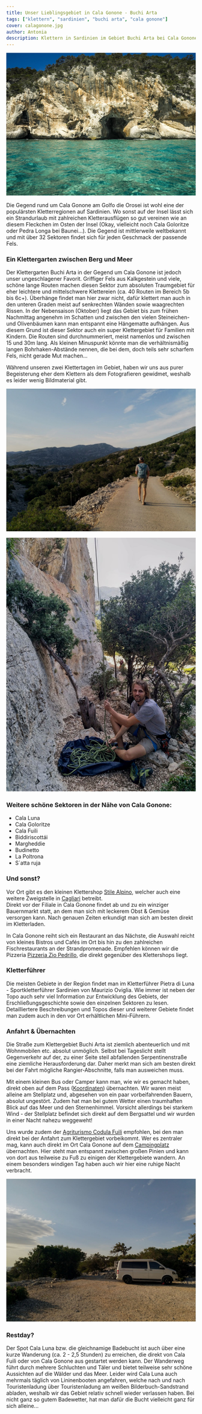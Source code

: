 ```yaml
---
title: Unser Lieblingsgebiet in Cala Gonone - Buchi Arta
tags: ["klettern", "sardinien", "buchi arta", "cala gonone"]
cover: calagonone.jpg
author: Antonia
description: Klettern in Sardinien im Gebiet Buchi Arta bei Cala Gonone
---
```

![Bucht bei Cala Gonone](./calagonone.jpg)

Die Gegend rund um Cala Gonone am Golfo die Orosei ist wohl eine der populärsten Kletterregionen auf Sardinien. Wo sonst auf der Insel lässt sich ein Strandurlaub mit zahlreichen Kletterausflügen so gut vereinen wie an diesem Fleckchen im Osten der Insel (Okay, vielleicht noch Cala Goloritze oder Pedra Longa bei Baunei...). Die Gegend ist mittlerweile weltbekannt und mit über 32 Sektoren findet sich für jeden Geschmack der passende Fels. 

### Ein Klettergarten zwischen Berg und Meer

Der Klettergarten Buchi Arta in der Gegend um Cala Gonone ist jedoch unser ungeschlagener Favorit. Griffiger Fels aus Kalkgestein und viele, schöne lange Routen machen diesen Sektor zum absoluten Traumgebiet für eher leichtere und mittelschwere Klettereien (ca. 40 Routen im Bereich 5b bis 6c+). Überhänge findet man hier zwar nicht, dafür klettert man auch in den unteren Graden meist auf senkrechten Wänden sowie waagrechten Rissen. In der Nebensaison (Oktober) liegt das Gebiet bis zum frühen Nachmittag angenehm im Schatten und zwischen den vielen Steineichen- und Olivenbäumen kann man entspannt eine Hängematte aufhängen. Aus diesem Grund ist dieser Sektor auch ein super Klettergebiet für Familien mit Kindern. Die Routen sind durchnummeriert, meist namenlos und zwischen 15 und 30m lang. Als kleinen Minuspunkt könnte man die verhältnismäßig langen Bohrhaken-Abstände nennen, die bei dem, doch teils sehr scharfem Fels, nicht gerade Mut machen... 

Während unseren zwei Klettertagen im Gebiet, haben wir uns aus purer Begeisterung eher dem Klettern als dem Fotografieren gewidmet, weshalb es leider wenig Bildmaterial gibt.

![Zustieg Buchi Arta](./buchiartacover.jpg)

![Klettergarten Buchi Arta](./yannickseil.jpg)

### Weitere schöne Sektoren in der Nähe von Cala Gonone:
* Cala Luna
* Cala Goloritze
* Cala Fuili 
* Biddiriscottái
* Margheddie
* Budinetto
* La Poltrona
* S´atta ruja

### Und sonst?
Vor Ort gibt es den kleinen Klettershop [Stile Alpino](https://goo.gl/maps/bnU8cUd7xtGvWbQ1A), welcher auch eine weitere Zweigstelle in [Cagliari](https://goo.gl/maps/zF2xFi4gzwgzebhf7) betreibt.
<br/> Direkt vor der Filiale in Cala Gonone findet ab und zu ein winziger Bauernmarkt statt, an dem man sich mit leckerem Obst & Gemüse versorgen kann. Nach genauen Zeiten erkundigt man sich am besten direkt im Kletterladen.

In Cala Gonone reiht sich ein Restaurant an das Nächste, die Auswahl reicht von kleines Bistros und Cafés im Ort bis hin zu den zahlreichen Fischrestaurants an der Strandpromenade. Empfehlen können wir die Pizzeria [Pizzeria Zio Pedrillo](https://g.page/pizzeriaziopedrillo?share), die direkt gegenüber des Klettershops liegt.

### Kletterführer
Die meisten Gebiete in der Region findet man im Kletterführer Pietra di Luna - Sportkletterführer Sardinien von Maurizio Oviglia. Wie immer ist neben der Topo auch sehr viel Information zur Entwicklung des Gebiets, der Erschließungsgeschichte sowie den einzelnen Sektoren zu lesen. Detailliertere Beschreibungen und Topos dieser und weiterer Gebiete findet man zudem auch in den vor Ort erhältlichen Mini-Führern. 

### Anfahrt & Übernachten

Die Straße zum Klettergebiet Buchi Arta ist ziemlich abenteuerlich und mit Wohnmobilen etc. absolut unmöglich. Selbst bei Tageslicht stellt Gegenverkehr auf der, zu einer Seite steil abfallenden Serpentinenstraße eine ziemliche Herausforderung dar. Daher merkt man sich am besten direkt bei der Fahrt mögliche Rangier-Abschnitte, falls man ausweichen muss. 

Mit einem kleinen Bus oder Camper kann man, wie wir es gemacht haben, direkt oben auf dem Pass ([Koordinaten](https://goo.gl/maps/gUULgSqJrD9uvaQu8)) übernachten. Wir waren meist alleine am Stellplatz und, abgesehen von ein paar vorbeifahrenden Bauern, absolut ungestört. Zudem hat man bei gutem Wetter einen traumhaften Blick auf das Meer und den Sternenhimmel. Vorsicht allerdings bei starkem Wind - der Stellplatz befindet sich direkt auf dem Bergsattel und wir wurden in einer Nacht nahezu weggeweht!

Uns wurde zudem der [Agriturismo Codula Fuili](https://goo.gl/maps/y32nsXTo3hFYamDFA) empfohlen, bei den man direkt bei der Anfahrt zum Klettergebiet vorbeikommt.
Wer es zentraler mag, kann auch direkt im Ort Cala Gonone auf dem [Campingplatz](https://www.calagononecamping.com/de/) übernachten. Hier steht man entspannt zwischen großen Pinien und kann von dort aus teilweise zu Fuß zu einigen der Klettergebiete wandern. An einem besonders windigen Tag haben auch wir hier eine ruhige Nacht verbracht.

![Standplatz auf dem Pass Richtung Buchi Arta](./standplatzbuchiarta.jpg)

### Restday?

Der Spot Cala Luna bzw. die gleichnamige Badebucht ist auch über eine kurze Wanderung (ca. 2 - 2,5 Stunden) zu erreichen, die direkt von Cala Fuili oder von Cala Gonone aus gestartet werden kann. Der Wanderweg führt durch mehrere Schluchten und Täler und bietet teilweise sehr schöne Aussichten auf die Wälder und das Meer. Leider wird Cala Luna auch mehrmals täglich von Lininenbooten angefahren, welche nach und nach Touristenladung über Touristenladung am weißen Bilderbuch-Sandstrand abladen, weshalb wir das Gebiet relativ schnell wieder verlassen haben. Bei nicht ganz so gutem Badewetter, hat man dafür die Bucht vielleicht ganz für sich alleine...
